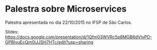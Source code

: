 # Palestra sobre Microservices

Palestra apresentada no dia 22/10/2015 no IFSP de São Carlos.

Slides: https://docs.google.com/presentation/d/1Qfm03WVRc5p8MGB6dVIvPD-GPBIvuEcQm0iJJSH7HTc/edit?usp=sharing
